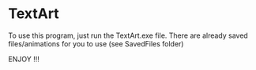 # TextArt

To use this program, just run the TextArt.exe file. There are already saved files/animations for you to use (see SavedFiles folder)

ENJOY !!!

